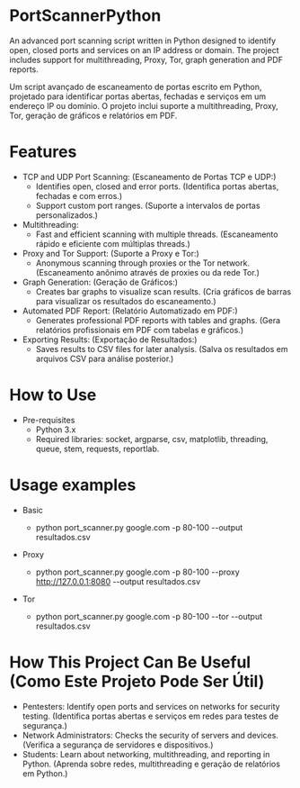 # PortScannerPython
An advanced port scanning script written in Python designed to identify open, closed ports and services on an IP address or domain. The project includes support for multithreading, Proxy, Tor, graph generation and PDF reports.


Um script avançado de escaneamento de portas escrito em Python, projetado para identificar portas abertas, fechadas e serviços em um endereço IP ou domínio. O projeto inclui suporte a multithreading, Proxy, Tor, geração de gráficos e relatórios em PDF.


# Features
  - TCP and UDP Port Scanning: (Escaneamento de Portas TCP e UDP:)
    - Identifies open, closed and error ports. (Identifica portas abertas, fechadas e com erros.)
    - Support custom port ranges. (Suporte a intervalos de portas personalizados.)
  - Multithreading:
    - Fast and efficient scanning with multiple threads. (Escaneamento rápido e eficiente com múltiplas threads.)
  - Proxy and Tor Support: (Suporte a Proxy e Tor:)
    - Anonymous scanning through proxies or the Tor network. (Escaneamento anônimo através de proxies ou da rede Tor.)
  - Graph Generation: (Geração de Gráficos:)
    - Creates bar graphs to visualize scan results. (Cria gráficos de barras para visualizar os resultados do escaneamento.)
  - Automated PDF Report: (Relatório Automatizado em PDF:)
    - Generates professional PDF reports with tables and graphs. (Gera relatórios profissionais em PDF com tabelas e gráficos.)
  - Exporting Results: (Exportação de Resultados:)
    - Saves results to CSV files for later analysis. (Salva os resultados em arquivos CSV para análise posterior.)
   
# How to Use
  - Pre-requisites
    - Python 3.x
    - Required libraries: socket, argparse, csv, matplotlib, threading, queue, stem, requests, reportlab.
   
# Usage examples
  - Basic
     - python port_scanner.py google.com -p 80-100 --output resultados.csv

  - Proxy
     - python port_scanner.py google.com -p 80-100 --proxy http://127.0.0.1:8080 --output resultados.csv

  - Tor
     - python port_scanner.py google.com -p 80-100 --tor --output resultados.csv
   
# How This Project Can Be Useful (Como Este Projeto Pode Ser Útil)

  - Pentesters: Identify open ports and services on networks for security testing. (Identifica portas abertas e serviços em redes para testes de segurança.)
  - Network Administrators: Checks the security of servers and devices. (Verifica a segurança de servidores e dispositivos.)
  - Students: Learn about networking, multithreading, and reporting in Python. (Aprenda sobre redes, multithreading e geração de relatórios em Python.) 
